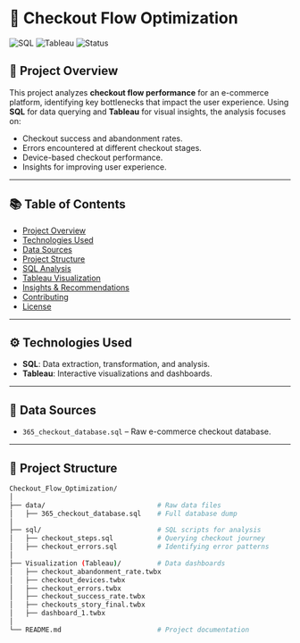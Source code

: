 # 🛒 Checkout Flow Optimization

![SQL](https://img.shields.io/badge/SQL-MySQL-informational)
![Tableau](https://img.shields.io/badge/Tableau-Data_Visualization-orange)
![Status](https://img.shields.io/badge/Status-Completed-brightgreen)

## 📌 Project Overview

This project analyzes **checkout flow performance** for an e-commerce platform, identifying key bottlenecks that impact the user experience. Using **SQL** for data querying and **Tableau** for visual insights, the analysis focuses on:
- Checkout success and abandonment rates.
- Errors encountered at different checkout stages.
- Device-based checkout performance.
- Insights for improving user experience.

---

## 📚 Table of Contents

- [Project Overview](#project-overview)
- [Technologies Used](#technologies-used)
- [Data Sources](#data-sources)
- [Project Structure](#project-structure)
- [SQL Analysis](#sql-analysis)
- [Tableau Visualization](#tableau-visualization)
- [Insights & Recommendations](#insights--recommendations)
- [Contributing](#contributing)
- [License](#license)

---

## ⚙️ Technologies Used

- **SQL**: Data extraction, transformation, and analysis.
- **Tableau**: Interactive visualizations and dashboards.

---

## 🧾 Data Sources

- `365_checkout_database.sql` – Raw e-commerce checkout database.

---

## 📁 Project Structure

```bash
Checkout_Flow_Optimization/
│
├── data/                            # Raw data files
│   ├── 365_checkout_database.sql    # Full database dump
│
├── sql/                             # SQL scripts for analysis
│   ├── checkout_steps.sql           # Querying checkout journey
│   ├── checkout_errors.sql          # Identifying error patterns
│
├── Visualization (Tableau)/         # Data dashboards
│   ├── checkout_abandonment_rate.twbx
│   ├── checkout_devices.twbx
│   ├── checkout_errors.twbx
│   ├── checkout_success_rate.twbx
│   ├── checkouts_story_final.twbx
│   ├── dashboard_1.twbx
│
└── README.md                        # Project documentation
 
